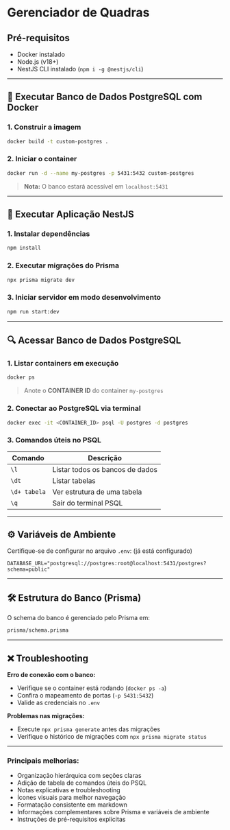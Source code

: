 # Gerenciador de Quadras

## Pré-requisitos
- Docker instalado
- Node.js (v18+)
- NestJS CLI instalado (`npm i -g @nestjs/cli`)

---

## 🐳 Executar Banco de Dados PostgreSQL com Docker

### 1. Construir a imagem
```bash
docker build -t custom-postgres .
```

### 2. Iniciar o container
```bash
docker run -d --name my-postgres -p 5431:5432 custom-postgres
```
> **Nota:** O banco estará acessível em `localhost:5431`

---

## 🚀 Executar Aplicação NestJS

### 1. Instalar dependências
```bash
npm install
```

### 2. Executar migrações do Prisma
```bash
npx prisma migrate dev
```

### 3. Iniciar servidor em modo desenvolvimento
```bash
npm run start:dev
```

---

## 🔍 Acessar Banco de Dados PostgreSQL

### 1. Listar containers em execução
```bash
docker ps
```
> Anote o **CONTAINER ID** do container `my-postgres`

### 2. Conectar ao PostgreSQL via terminal
```bash
docker exec -it <CONTAINER_ID> psql -U postgres -d postgres
```

### 3. Comandos úteis no PSQL

| Comando      | Descrição                         |
| ------------ | --------------------------------- |
| `\l`         | Listar todos os bancos de dados   |
| `\dt`        | Listar tabelas                    |
| `\d+ tabela` | Ver estrutura de uma tabela       |
| `\q`         | Sair do terminal PSQL             |

---

## ⚙️ Variáveis de Ambiente

Certifique-se de configurar no arquivo `.env`:
(já está configurado)
```env
DATABASE_URL="postgresql://postgres:root@localhost:5431/postgres?schema=public"
```

---

## 🛠️ Estrutura do Banco (Prisma)

O schema do banco é gerenciado pelo Prisma em:

```bash
prisma/schema.prisma
```

---

## ❌ Troubleshooting

**Erro de conexão com o banco:**

- Verifique se o container está rodando (`docker ps -a`)
- Confira o mapeamento de portas (`-p 5431:5432`)
- Valide as credenciais no `.env`

**Problemas nas migrações:**

- Execute `npx prisma generate` antes das migrações
- Verifique o histórico de migrações com `npx prisma migrate status`

---

### Principais melhorias:
- Organização hierárquica com seções claras
- Adição de tabela de comandos úteis do PSQL
- Notas explicativas e troubleshooting
- Ícones visuais para melhor navegação
- Formatação consistente em markdown
- Informações complementares sobre Prisma e variáveis de ambiente
- Instruções de pré-requisitos explícitas
